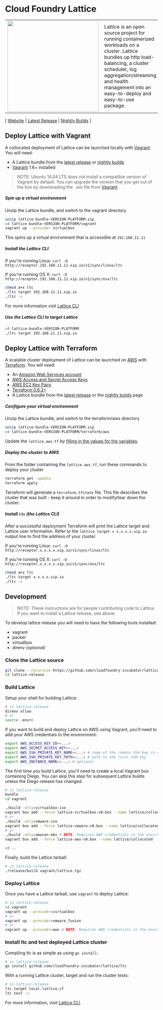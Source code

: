 # Cloud Foundry Lattice

<table width="100%" border="0">
  <tr>
    <td>
      <a href="http://lattice.cf"><img src="https://raw.githubusercontent.com/cloudfoundry-incubator/lattice/master/lattice.png" align="left" width="300px" ></a>
    </td>
    <td>Lattice is an open source project for running containerized workloads on a cluster. Lattice bundles up http load-balancing, a cluster scheduler, log aggregation/streaming and health management into an easy-to-deploy and easy-to-use package.
    </td>
  </tr>
</table>

[ [Website](http://lattice.cf) | [Latest Release](https://github.com/cloudfoundry-incubator/lattice/releases/latest) | [Nightly Builds](https://lattice.s3.amazonaws.com/nightly/index.html) ]

## Deploy Lattice with Vagrant

A collocated deployment of Lattice can be launched locally with [Vagrant](https://vagrantup.com/). You will need:

* A Lattice bundle from the [latest release](https://github.com/cloudfoundry-incubator/lattice/releases/latest) or [nightly builds](https://lattice.s3.amazonaws.com/nightly/index.html)
* [Vagrant](https://vagrantup.com/) 1.6+ installed 

> NOTE: Ubuntu 14.04 LTS does not install a compatible version of Vagrant by default. You can upgrade the version that you get out of the box by downloading the `.deb` file from [Vagrant](http://www.vagrantup.com/downloads.html).

##### Spin up a virtual environment

Unzip the Lattice bundle, and switch to the vagrant directory

```bash
unzip lattice-bundle-VERSION-PLATFORM.zip
cd lattice-bundle-VERSION-PLATFORM/vagrant
vagrant up --provider virtualbox
```

This spins up a virtual environment that is accessible at `192.168.11.11`

##### Install the Lattice CLI

If you're running Linux: `curl -O http://receptor.192.168.11.11.xip.io/v1/sync/linux/ltc`

If you're running OS X: `curl -O http://receptor.192.168.11.11.xip.io/v1/sync/osx/ltc`

```bash
chmod a+x ltc
./ltc target 192.168.11.11.xip.io
./ltc -v
```

For more information visit [Lattice CLI](https://github.com/cloudfoundry-incubator/lattice/blob/master/ltc/README.md)

##### Use the Lattice CLI to target Lattice

```bash
cd lattice-bundle-VERSION-PLATFORM
./ltc target 192.168.11.11.xip.io
```

## Deploy Lattice with Terraform

A scalable cluster deployment of Lattice can be launched on [AWS](https://github.com/cloudfoundry-incubator/lattice/blob/master/terraform/aws/README.md) with [Terraform](https://www.terraform.io). You will need:

* An [Amazon Web Services account](http://aws.amazon.com/)
* [AWS Access and Secret Access Keys](http://docs.aws.amazon.com/AWSSimpleQueueService/latest/SQSGettingStartedGuide/AWSCredentials.html)
* [AWS EC2 Key Pairs](http://docs.aws.amazon.com/AWSEC2/latest/UserGuide/ec2-key-pairs.html)
* [Terraform 0.6.2+](https://www.terraform.io/intro/getting-started/install.html)
* A Lattice bundle from the [latest release](https://github.com/cloudfoundry-incubator/lattice/releases/latest) or the [nightly builds](https://lattice.s3.amazonaws.com/nightly/index.html) page

##### Configure your virtual environment

Unzip the Lattice bundle, and switch to the terraform/aws directory

```bash
unzip lattice-bundle-VERSION-PLATFORM.zip
cd lattice-bundle-VERSION-PLATFORM/terraform/aws
```

Update the `lattice.aws.tf` by [filling in the values for the variables](https://github.com/cloudfoundry-incubator/lattice/blob/master/terraform/aws/README.md#configure).

##### Deploy the cluster to AWS

From the folder containing the `lattice.aws.tf`, run these commands to deploy your cluster 

```bash
terraform get -update
terraform apply
```

Terraform will generate a `terraform.tfstate` file.  This file describes the cluster that was built - keep it around in order to modify/tear down the cluster.

##### Install `ltc` (the Lattice CLI)

After a successful deployment Terraform will print the Lattice target and Lattice user information. Refer to the `lattice_target = x.x.x.x.xip.io` output line to find the address of your cluster.

If you're running Linux: `curl -O http://receptor.x.x.x.x.xip.io/v1/sync/linux/ltc`

If you're running OS X: `curl -O http://receptor.x.x.x.x.xip.io/v1/sync/osx/ltc`

```bash
chmod a+x ltc
./ltc target x.x.x.x.xip.io
./ltc -v
```

## Development

> NOTE: These instructions are for people contributing code to Lattice. If you want to install a Lattice release, see above.

To develop lattice release you will need to have the following tools installed:

- vagrant
- packer
- virtualbox
- direnv _(optional)_

### Clone the Lattice source

```bash
git clone --recursive https://github.com/cloudfoundry-incubator/lattice-release.git
cd lattice-release
```

### Build Lattice

Setup your shell for building Lattice:

```bash
# in lattice-release
direnv allow
# or
source .envrc
```

If you want to build and deploy Lattice on AWS using Vagrant, you'll need to add your AWS credentials to the environment:

```bash
export AWS_ACCESS_KEY_ID=<...>
export AWS_SECRET_ACCESS_KEY=<...>
export AWS_SSH_PRIVATE_KEY_NAME=<...> # name of the remote SSH key in AWS
export AWS_SSH_PRIVATE_KEY_PATH=<...> # path to the local SSH key
export AWS_INSTANCE_NAME=<...> # optional
```

The first time you build Lattice, you'll need to create a local Vagrant box containing Diego. You can skip this step for subsequent Lattice builds unless the Diego release has changed.

```bash
# in lattice-release
bundle
cd vagrant

./build -only=virtualbox-iso
vagrant box add --force lattice-virtualbox-v0.box --name lattice/collocated
# or 
./build -only=vmware-iso
vagrant box add --force lattice-vmware-v0.box --name lattice/collocated
# or 
./build -only=amazon-ebs # NOTE: Requires AWS credentials in the environment
vagrant box add --force lattice-aws-v0.box --name lattice/collocated

cd ..
```

Finally, build the Lattice tarball:

```bash
# in lattice-release
./release/build vagrant/lattice.tgz
```

### Deploy Lattice

Once you have a Lattice tarball, use `vagrant` to deploy Lattice:

```bash
# in lattice-release
cd vagrant
vagrant up --provider=virtualbox
# or
vagrant up --provider=vmware_fusion
# or
vagrant up --provider=aws # NOTE: Requires AWS credentials in the environment
```

### Install ltc and test deployed Lattice cluster

Compiling ltc is as simple as using `go install`:

```bash
# in lattice-release
go install github.com/cloudfoundry-incubator/lattice/ltc
```

With a running Lattice cluster, target and run the cluster tests:

```bash
# in lattice-release
ltc target local.lattice.cf
ltc test -v
```

For more information, visit [Lattice CLI](https://github.com/cloudfoundry-incubator/lattice/blob/master/ltc/README.md).
